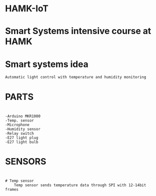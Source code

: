 # 	   HAMK-IoT		#
#      Smart Systems intensive course at HAMK	#

# Smart systems idea
	Automatic light control with temperature and humidity monitoring

#			#
#	PARTS		#
#			#

	-Arduino MKR1000
	-Temp. sensor
	-Microphone
	-Humidity sensor
	-Relay switch
	-E27 light plug
	-E27 light bulb

#			#
#	SENSORS		#
#			#
	# Temp sensor
		Temp sensor sends temperature data through SPI with 12-14bit frames
